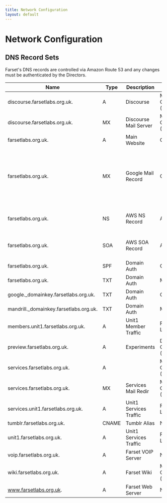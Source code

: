 ```yaml
---
title: Network Configuration
layout: default
---
```

# Network Configuration

## DNS Record Sets

Farset's DNS records are controlled via Amazon Route 53 and any changes must be authenticated by the Directors.

| Name                                   | Type  | Description            | Control                  | Value |
|----------------------------------------|-------|------------------------|--------------------------|---------------------------------------------------------------------|
| discourse.farsetlabs.org.uk.           | A     | Discourse              | Member Controlled (DP)   | 5.9.41.29                                                           |
| discourse.farsetlabs.org.uk.           | MX    | Discourse Mail Server  | Member Controlled (DP)   | 10 services.farsetlabs.org.uk                                       |
| farsetlabs.org.uk.                     | A     | Main Website           | Github                   | 204.232.175.78                                                        |
| farsetlabs.org.uk.                     | MX    | Google Mail Record     | Gapps                    | 10 ASPMX.L.GOOGLE.COM 20 ALT1.ASPMX.L.GOOGLE.COM 20 ALT2.ASPMX.L.GOOGLE.COM 30 ASPMX2.GOOGLEMAIL.COM 40 ASPMX3.GOOGLEMAIL.COM                                                                                                                   |
| farsetlabs.org.uk.                     | NS    | AWS NS Record          | AWS                      | ns-793.awsdns-35.net. ns-227.awsdns-28.com. ns-2030.awsdns-61.co.uk. ns-1087.awsdns-07.org.                                                                                                                                                     |
| farsetlabs.org.uk.                     | SOA   | AWS SOA Record         | AWS                      | ns-793.awsdns-35.net. awsdns-hostmaster.amazon.com. 1 7200 900 1209600 86400                                                                                                                                                                    |
| farsetlabs.org.uk.                     | SPF   | Domain Auth            | Gapps                    | Available on Request                                                |
| farsetlabs.org.uk.                     | TXT   | Domain Auth            | Mandrill                 | Available on Request                                                |
| google.\_domainkey.farsetlabs.org.uk.  | TXT   | Domain Auth            | Gapps                    | Available on Request                                                |
| mandrill.\_domainkey.farsetlabs.org.uk.| TXT   | Domain Auth            | Mandrill                 | Available on Request                                                |
| members.unit1.farsetlabs.org.uk.       | A     | Unit1 Member Traffic   | Farset Labs              | 89.185.154.123                                                      |
| preview.farsetlabs.org.uk.             | A     | Experiments            | Director Controlled (AB) | 31.3.227.196                                                     |
| services.farsetlabs.org.uk.            | A     |                        | Member Controlled (DP)   | 5.9.41.19                                                           |
| services.farsetlabs.org.uk.            | MX    | Services Mail Redir    | Member Controlled (DP)   | 10 services.farsetlabs.org.uk                                       |
| services.unit1.farsetlabs.org.uk.      | A     | Unit1 Services Traffic | Farset Labs              | 89.185.154.122                                                      |
| tumblr.farsetlabs.org.uk.              | CNAME | Tumblr Alias           | NA                       | domains.tumblr.com                                                  |
| unit1.farsetlabs.org.uk.               | A     | Unit1 Services Traffic | Farset Labs              | 89.185.154.122                                                      |
| voip.farsetlabs.org.uk.                | A     | Farset VOIP Server     | NA                       | ALIAS unit1.farsetlabs.org.uk. (zt602wjwntzfo)                      |
| wiki.farsetlabs.org.uk.                | A     | Farset Wiki            | Member Controlled (DP)   | 5.9.41.19                                                           |
| www.farsetlabs.org.uk.                 | A     | Farset Web Server      | NA                       | ALIAS farsetlabs.org.uk. (zt602wjwntzfo)                            |

